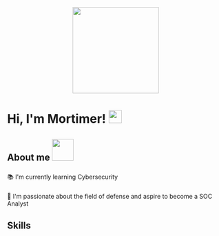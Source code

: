 <div align="center">
  <img height="200" src="https://i.pinimg.com/originals/2e/e8/8b/2ee88bf78e4f76001f59bad5e91a6a03.gif"  />
</div>

###
<h1 align="left">Hi, I'm Mortimer! <span><img src="https://media.giphy.com/media/WUlplcMpOCEmTGBtBW/giphy.gif" width="30"></span></h1>

<h2 align="left">About me <img src="https://media.giphy.com/media/mGcNjsfWAjY5AEZNw6/giphy.gif" width="50"></h2>

###

<p align="left">📚 I'm currently learning Cybersecurity</p>

###

<p align="left">🔭 I'm passionate about the field of defense and aspire to become a SOC Analyst</p>

###

<h2 align="left">Skills</h2>

###

<div align="left">
  
</div>

###
